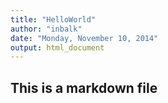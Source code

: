 ```yaml
---
title: "HelloWorld"
author: "inbalk"
date: "Monday, November 10, 2014"
output: html_document
---
```


## This is a markdown file
